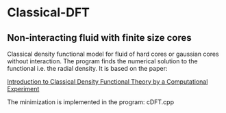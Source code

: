 # Classical-DFT

## Non-interacting fluid with finite size cores

Classical density functional model for fluid of hard cores or gaussian cores without interaction. The program finds the numerical solution to the functional i.e. the radial density. It is based on the paper:

[Introduction to Classical Density Functional Theory by a Computational Experiment](http://pubs.acs.org/doi/abs/10.1021/ed500049m)

The minimization is implemented in the program: cDFT.cpp



